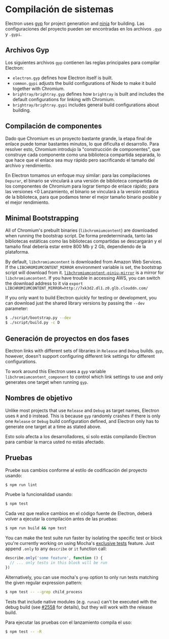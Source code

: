 # Compilación de sistemas

Electron uses [gyp](https://gyp.gsrc.io/) for project generation and [ninja](https://ninja-build.org/) for building. Las configuraciones del proyecto pueden ser encontradas en los archivos `.gyp` y `.gypi`.

## Archivos Gyp

Los siguientes archivos `gyp` contienen las reglas principales para compilar Electron:

* `electron.gyp` defines how Electron itself is built.
* `common.gypi` adjusts the build configurations of Node to make it build together with Chromium.
* `brightray/brightray.gyp` defines how `brightray` is built and includes the default configurations for linking with Chromium.
* `brightray/brightray.gypi` includes general build configurations about building.

## Compilación de componentes

Dado que Chromium es un proyecto bastante grande, la etapa final de enlace puede tomar bastantes minutos, lo que dificulta el desarrollo. Para resolver esto, Chromium introdujo la "construcción de componentes", que construye cada componente como una biblioteca compartida separada, lo que hace que el enlace sea muy rápido pero sacrificando el tamaño del archivo y rendimiento.

En Electron tomamos un enfoque muy similar: para las compilaciones `Depurar`, el binario se vinculará a una versión de biblioteca compartida de los componentes de Chromium para lograr tiempo de enlace rápido; para las versiones <0 Lanzamiento</code>, el binario se vinculará a la versión estática de la biblioteca, para que podamos tener el mejor tamaño binario posible y el mejor rendimiento.

## Minimal Bootstrapping

All of Chromium's prebuilt binaries (`libchromiumcontent`) are downloaded when running the bootstrap script. De forma predeterminada, tanto las bibliotecas estáticas como las bibliotecas compartidas se descargarán y el tamaño final debería estar entre 800 Mb y 2 Gb, dependiendo de la plataforma.

By default, `libchromiumcontent` is downloaded from Amazon Web Services. If the `LIBCHROMIUMCONTENT_MIRROR` environment variable is set, the bootstrap script will download from it. [`libchromiumcontent-qiniu-mirror`](https://github.com/hokein/libchromiumcontent-qiniu-mirror) is a mirror for `libchromiumcontent`. If you have trouble in accessing AWS, you can switch the download address to it via `export LIBCHROMIUMCONTENT_MIRROR=http://7xk3d2.dl1.z0.glb.clouddn.com/`

If you only want to build Electron quickly for testing or development, you can download just the shared library versions by passing the `--dev` parameter:

```sh
$ ./script/bootstrap.py --dev
$ ./script/build.py -c D
```

## Generación de proyectos en dos fases

Electron links with different sets of libraries in `Release` and `Debug` builds. `gyp`, however, doesn't support configuring different link settings for different configurations.

To work around this Electron uses a `gyp` variable `libchromiumcontent_component` to control which link settings to use and only generates one target when running `gyp`.

## Nombres de objetivo

Unlike most projects that use `Release` and `Debug` as target names, Electron uses `R` and `D` instead. This is because `gyp` randomly crashes if there is only one `Release` or `Debug` build configuration defined, and Electron only has to generate one target at a time as stated above.

Esto solo afecta a los desarrolladores, si solo estás compilando Electron para cambiar la marca usted no estás afectado.

## Pruebas

Pruebe sus cambios conforme al estilo de codificación del proyecto usando:

```sh
$ npm run lint
```

Pruebe la funcionalidad usando:

```sh
$ npm test
```

Cada vez que realice cambios en el código fuente de Electron, deberá volver a ejecutar la compilación antes de las pruebas:

```sh
$ npm run build && npm test
```

You can make the test suite run faster by isolating the specific test or block you're currently working on using Mocha's [exclusive tests](https://mochajs.org/#exclusive-tests) feature. Just append `.only` to any `describe` or `it` function call:

```js
describe.only('some feature', function () {
  // ... only tests in this block will be run
})
```

Alternatively, you can use mocha's `grep` option to only run tests matching the given regular expression pattern:

```sh
$ npm test -- --grep child_process
```

Tests that include native modules (e.g. `runas`) can't be executed with the debug build (see [#2558](https://github.com/electron/electron/issues/2558) for details), but they will work with the release build.

Para ejecutar las pruebas con el lanzamiento compila el uso:

```sh
$ npm test -- -R
```